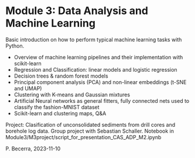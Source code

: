 # Module 3: Data Analysis and Machine Learning

Basic introduction on how to perform typical machine learning tasks with Python.

- Overview of machine learning pipelines and their implementation with scikit-learn
- Regression and Classification: linear models and logistic regression
- Decision trees & random forest models
- Principal component analysis (PCA) and non-linear embeddings (t-SNE and UMAP)
- Clustering with K-means and Gaussian mixtures
- Artificial Neural networks as general fitters, fully connected nets used to classify the fashion-MNIST dataset
- Scikit-learn and clustering maps, Q&A

Project: Clasification of unconsolidated sediments from drill cores and borehole log data. Group project with Sebastian Schaller. Notebook in Module3/M3project/script_for_presentation_CAS_ADP_M2.ipynb

P. Becerra, 2023-11-10
